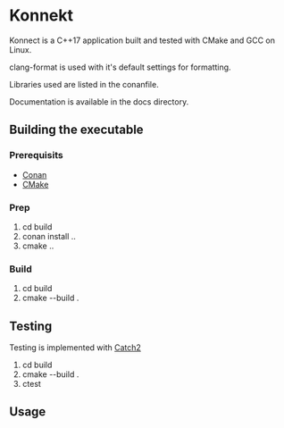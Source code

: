 Konnekt
=======

Konnect is a C++17 application built and tested with CMake and GCC on Linux.

clang-format is used with it's default settings for formatting.

Libraries used are listed in the conanfile.

Documentation is available in the docs directory.

## Building the executable

### Prerequisits
 * [Conan](https://conan.io)
 * [CMake](https://cmake.org)

### Prep
 1) cd build
 2) conan install ..
 3) cmake ..

### Build

 1) cd build
 2) cmake --build .

## Testing
Testing is implemented with [Catch2](https://github.com/catchorg/catch2)

 1) cd build
 2) cmake --build .
 3) ctest

## Usage

